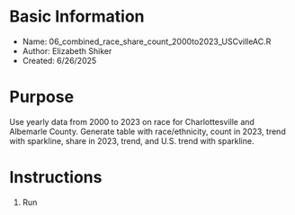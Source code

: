 # Basic Information

* Name: 06_combined_race_share_count_2000to2023_USCvilleAC.R
* Author: Elizabeth Shiker
* Created: 6/26/2025

# Purpose
Use yearly data from 2000 to 2023 on race for Charlottesville and Albemarle County. Generate table with race/ethnicity, count in 2023, trend with sparkline, share in 2023, trend, and U.S. trend with sparkline.

# Instructions

1. Run 
